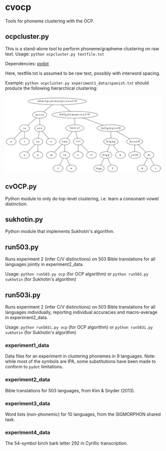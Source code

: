 # cvocp

Tools for phoneme clustering with the OCP.

## ocpcluster.py

This is a stand-alone tool to perform phoneme/grapheme clustering on raw text.
Usage: `python ocpcluster.py textfile.txt`

Dependencies: [pydot](https://pypi.python.org/pypi/pydot/1.2.2)

Here, textfile.txt is assumed to be raw text, possibly with interword spacing.

Example: `python ocpcluster.py experiment1_data/spanish.txt` should produce the following hierarchical clustering:

![alt text](https://github.com/cvocp/cvocp/blob/master/spanish.cluster.png "Spanish clustering example")

## cvOCP.py

Python module to only do top-level clustering, i.e. learn a consonant-vowel distinction.

## sukhotin.py

Python module that implements Sukhotin's algorithm.

## run503.py

Runs experiment 2 (infer C/V distinctions) on 503 Bible translations for all languages jointly in experiment2_data.

Usage: `python run503.py ocp` (for OCP algorithm) or `python run503.py sukhotin` (for Sukhotin's algorithm)

## run503i.py

Runs experiment 2 (infer C/V distinctions) on 503 Bible translations for all languages individually, reporting individual accuracies and macro-average in experiment2_data.

Usage: `python run503i.py ocp` (for OCP algorithm) or `python run503i.py sukhotin` (for Sukhotin's algorithm)

### experiment1_data

Data files for an experiment in clustering phonemes in 9 languages. Note: while most of the symbols are IPA, some substitutions have been made to conform to `pydot` limitations.

### experiment2_data

Bible translations for 503 languages, from Kim & Snyder (2013).

### experiment3_data

Word lists (non-phonemic) for 10 languages, from the SIGMORPHON shared task.

### experiment4_data

The 54-symbol birch bark letter 292 in Cyrillic transcription.
